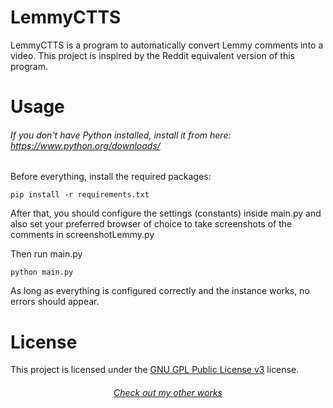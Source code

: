 # LemmyCTTS

LemmyCTTS is a program to automatically convert Lemmy comments into a video. This project is inspired by the Reddit equivalent version of this program.

# Usage
###### If you don't have Python installed, install it from here: https://www.python.org/downloads/

Before everything, install the required packages:
```
pip install -r requirements.txt
```

After that, you should configure the settings (constants) inside main.py and also set your preferred browser of choice to take screenshots of the comments in screenshotLemmy.py

Then run main.py
```
python main.py
```

As long as everything is configured correctly and the instance works, no errors should appear.

# License
This project is licensed under the [GNU GPL Public License v3](https://www.gnu.org/licenses/gpl-3.0.html) license.

###### <p align="center">[Check out my other works](https://github.com/Asudox?tab=repositories)</p>
